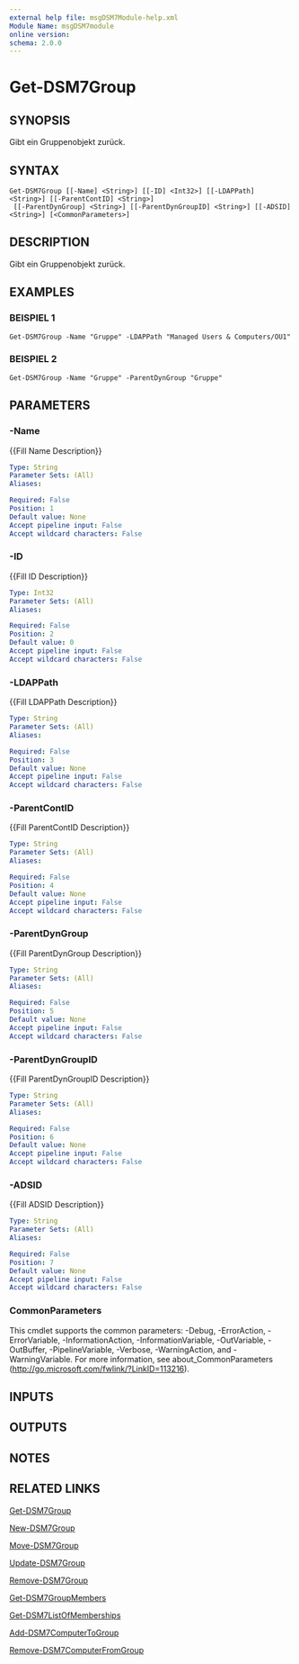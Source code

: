 ```yaml
---
external help file: msgDSM7Module-help.xml
Module Name: msgDSM7module
online version:
schema: 2.0.0
---
```


# Get-DSM7Group

## SYNOPSIS
Gibt ein Gruppenobjekt zurück.

## SYNTAX

```
Get-DSM7Group [[-Name] <String>] [[-ID] <Int32>] [[-LDAPPath] <String>] [[-ParentContID] <String>]
 [[-ParentDynGroup] <String>] [[-ParentDynGroupID] <String>] [[-ADSID] <String>] [<CommonParameters>]
```

## DESCRIPTION
Gibt ein Gruppenobjekt zurück.

## EXAMPLES

### BEISPIEL 1
```
Get-DSM7Group -Name "Gruppe" -LDAPPath "Managed Users & Computers/OU1"
```

### BEISPIEL 2
```
Get-DSM7Group -Name "Gruppe" -ParentDynGroup "Gruppe"
```

## PARAMETERS

### -Name
{{Fill Name Description}}

```yaml
Type: String
Parameter Sets: (All)
Aliases:

Required: False
Position: 1
Default value: None
Accept pipeline input: False
Accept wildcard characters: False
```

### -ID
{{Fill ID Description}}

```yaml
Type: Int32
Parameter Sets: (All)
Aliases:

Required: False
Position: 2
Default value: 0
Accept pipeline input: False
Accept wildcard characters: False
```

### -LDAPPath
{{Fill LDAPPath Description}}

```yaml
Type: String
Parameter Sets: (All)
Aliases:

Required: False
Position: 3
Default value: None
Accept pipeline input: False
Accept wildcard characters: False
```

### -ParentContID
{{Fill ParentContID Description}}

```yaml
Type: String
Parameter Sets: (All)
Aliases:

Required: False
Position: 4
Default value: None
Accept pipeline input: False
Accept wildcard characters: False
```

### -ParentDynGroup
{{Fill ParentDynGroup Description}}

```yaml
Type: String
Parameter Sets: (All)
Aliases:

Required: False
Position: 5
Default value: None
Accept pipeline input: False
Accept wildcard characters: False
```

### -ParentDynGroupID
{{Fill ParentDynGroupID Description}}

```yaml
Type: String
Parameter Sets: (All)
Aliases:

Required: False
Position: 6
Default value: None
Accept pipeline input: False
Accept wildcard characters: False
```

### -ADSID
{{Fill ADSID Description}}

```yaml
Type: String
Parameter Sets: (All)
Aliases:

Required: False
Position: 7
Default value: None
Accept pipeline input: False
Accept wildcard characters: False
```

### CommonParameters
This cmdlet supports the common parameters: -Debug, -ErrorAction, -ErrorVariable, -InformationAction, -InformationVariable, -OutVariable, -OutBuffer, -PipelineVariable, -Verbose, -WarningAction, and -WarningVariable. For more information, see about_CommonParameters (http://go.microsoft.com/fwlink/?LinkID=113216).

## INPUTS

## OUTPUTS

## NOTES

## RELATED LINKS

[Get-DSM7Group]()

[New-DSM7Group]()

[Move-DSM7Group]()

[Update-DSM7Group]()

[Remove-DSM7Group]()

[Get-DSM7GroupMembers]()

[Get-DSM7ListOfMemberships]()

[Add-DSM7ComputerToGroup]()

[Remove-DSM7ComputerFromGroup]()

